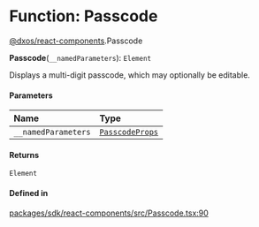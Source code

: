 # Function: Passcode

[@dxos/react-components](../modules/dxos_react_components.md).Passcode

**Passcode**(`__namedParameters`): `Element`

Displays a multi-digit passcode, which may optionally be editable.

#### Parameters

| Name | Type |
| :------ | :------ |
| `__namedParameters` | [`PasscodeProps`](../interfaces/dxos_react_components.PasscodeProps.md) |

#### Returns

`Element`

#### Defined in

[packages/sdk/react-components/src/Passcode.tsx:90](https://github.com/dxos/dxos/blob/db8188dae/packages/sdk/react-components/src/Passcode.tsx#L90)
